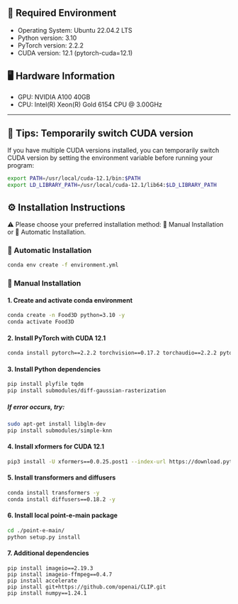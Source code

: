 
## 🚀 Required Environment
- Operating System: Ubuntu 22.04.2 LTS  
- Python version: 3.10  
- PyTorch version: 2.2.2  
- CUDA version: 12.1 (pytorch-cuda=12.1)  
## 🖥️ Hardware Information

- GPU: NVIDIA A100 40GB  
- CPU: Intel(R) Xeon(R) Gold 6154 CPU @ 3.00GHz  

---

## 🔧 Tips: Temporarily switch CUDA version

If you have multiple CUDA versions installed, you can temporarily switch CUDA version by setting the environment variable before running your program:

```bash
export PATH=/usr/local/cuda-12.1/bin:$PATH  
export LD_LIBRARY_PATH=/usr/local/cuda-12.1/lib64:$LD_LIBRARY_PATH
```

## ⚙️ Installation Instructions
⚠️ Please choose your preferred installation method: 🔧 Manual Installation or 🤖 Automatic Installation.

### 🤖 Automatic Installation
```bash
conda env create -f environment.yml
```

### 🔧 Manual Installation

#### 1. Create and activate conda environment
```bash
conda create -n Food3D python=3.10 -y  
conda activate Food3D
```
#### 2. Install PyTorch with CUDA 12.1
```bash
conda install pytorch==2.2.2 torchvision==0.17.2 torchaudio==2.2.2 pytorch-cuda=12.1 -c pytorch -c nvidia -y
```
#### 3. Install Python dependencies
```bash
pip install plyfile tqdm  
pip install submodules/diff-gaussian-rasterization
```
##### If error occurs, try:  
```bash
sudo apt-get install libglm-dev  
pip install submodules/simple-knn
```
#### 4. Install xformers for CUDA 12.1
```bash
pip3 install -U xformers==0.0.25.post1 --index-url https://download.pytorch.org/whl/cu121
```
#### 5. Install transformers and diffusers
```bash
conda install transformers -y  
conda install diffusers==0.18.2 -y
```

#### 6. Install local point-e-main package
```bash
cd ./point-e-main/  
python setup.py install
```

#### 7. Additional dependencies
```
pip install imageio==2.19.3  
pip install imageio-ffmpeg==0.4.7  
pip install accelerate  
pip install git+https://github.com/openai/CLIP.git  
pip install numpy==1.24.1  
```



